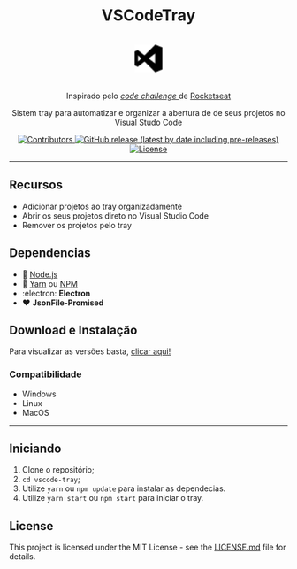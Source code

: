 <h1 align="center">VSCodeTray</h1>
<div align="center">

<br>
  <img src="assets/iconTemplate@2x.png" alt="my-projects-tray" width="50">
<br>
<br>

Inspirado pelo <i><a href="https://github.com/Rocketseat/youtube-challenge-electron-tray"> code challenge </a></i> de <a href="https://github.com/rocketseat"> Rocketseat</a>

</div>

<p align="center">Sistem tray para automatizar e organizar a abertura de de seus projetos no Visual Studo Code</p>

<p align="center">
  <a href="https://github.com/Rocketseat/youtube-challenge-electron-tray/graphs/contributors">
    <img src="https://img.shields.io/github/contributors/CaioTakabatake/vscode-tray?color=" alt="Contributors">
  </a>
  <a href="https://github.com/CaioTakabatake/vscode-tray/releases">
    <img alt="GitHub release (latest by date including pre-releases)" src="https://img.shields.io/github/v/release/CaioTakabatake/vscode-tray?include_prereleases&label=latest">
  </a>
  <a href="https://opensource.org/licenses/MIT">
    <img src="https://img.shields.io/github/license/CaioTakabatake/vscode-tray?logo=mit" alt="License">
  </a>

</p>
<hr>

## Recursos
- Adicionar projetos ao tray organizadamente
- Abrir os seus projetos direto no Visual Studio Code
- Remover os projetos pelo tray

## Dependencias

- :green_heart: [Node.js](https://nodejs.org/en/)
- :blue_heart: [Yarn](https://yarnpkg.com/pt-BR/docs/install) ou [NPM](https://nodejs.org/en/)
- :electron: **Electron**
- :heart: **JsonFile-Promised**

## Download e Instalação

Para visualizar as versões basta, [clicar aqui!](https://github.com/CaioTakabatake/vscode-tray/releases)

### Compatibilidade
- Windows
- Linux
- MacOS

---

## Iniciando

1. Clone o repositório;
2. `cd vscode-tray`;
3. Utilize `yarn` ou `npm update` para instalar as dependecias.
4. Utilize `yarn start` ou `npm start` para iniciar o tray.

## License

This project is licensed under the MIT License - see the [LICENSE.md](LICENSE.md) file for details.